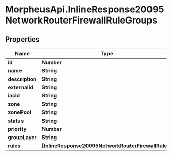 # MorpheusApi.InlineResponse20095NetworkRouterFirewallRuleGroups

## Properties

Name | Type | Description | Notes
------------ | ------------- | ------------- | -------------
**id** | **Number** |  | [optional] 
**name** | **String** |  | [optional] 
**description** | **String** |  | [optional] 
**externalId** | **String** |  | [optional] 
**iacId** | **String** |  | [optional] 
**zone** | **String** |  | [optional] 
**zonePool** | **String** |  | [optional] 
**status** | **String** |  | [optional] 
**priority** | **Number** |  | [optional] 
**groupLayer** | **String** |  | [optional] 
**rules** | [**[InlineResponse20095NetworkRouterFirewallRules]**](InlineResponse20095NetworkRouterFirewallRules.md) |  | [optional] 


